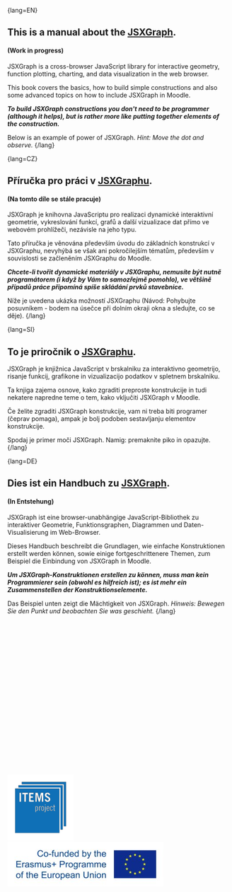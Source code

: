 {lang=EN}
## This is a manual about the [JSXGraph](https://jsxgraph.org/).

#### (Work in progress)

JSXGraph is a cross-browser JavaScript library for interactive geometry, function plotting, charting, and data visualization in the web browser.

This book covers the basics, how to build simple constructions and also some advanced topics on how to include JSXGraph in Moodle.

**_To build JSXGraph constructions you don't need to be programmer (although it helps), but is rather more like
 putting together
elements of the construction._**

Below is an example of power of JSXGraph.
*Hint: Move the dot and observe.*
{/lang}

{lang=CZ}
## Příručka pro práci v [JSXGraphu](https://jsxgraph.org/).

#### (Na tomto díle se stále pracuje)

JSXGraph je knihovna JavaScriptu pro realizaci dynamické interaktivní geometrie, vykreslování funkcí, grafů a další vizualizace dat přímo ve webovém prohlížeči, nezávisle na jeho typu.

Tato příručka je věnována především úvodu do základních konstrukcí v JSXGraphu, nevyhýbá se však ani pokročilejším tématům, především v souvislosti se začleněním JSXGraphu do Moodle.

**_Chcete-li tvořit dynamické materiály v JSXGraphu, nemusíte být nutně programátorem (i když by Vám to samozřejmě pomohlo), ve většině případů práce připomíná spíše skládání prvků stavebnice._**

Níže je uvedena ukázka možností JSXGraphu 
(Návod: Pohybujte posuvníkem - bodem na úsečce při dolním okraji okna a sledujte, co se děje).
{/lang}

{lang=SI}
## To je priročnik o [JSXGraphu](https://jsxgraph.org/).

JSXGraph je knjižnica JavaScript v brskalniku za interaktivno geometrijo, risanje funkcij, grafikone in vizualizacijo podatkov v spletnem brskalniku.

Ta knjiga zajema osnove, kako zgraditi preproste konstrukcije in tudi nekatere napredne teme o tem, kako vključiti JSXGraph v Moodle.

Če želite zgraditi JSXGraph konstrukcije, vam ni treba biti programer (čeprav pomaga), ampak je bolj podoben sestavljanju elementov konstrukcije.

Spodaj je primer moči JSXGraph.
Namig: premaknite piko in opazujte.
{/lang}

{lang=DE}
## Dies ist ein Handbuch zu [JSXGraph](https://jsxgraph.org/).

#### (In Entstehung)

JSXGraph ist eine browser-unabhängige JavaScript-Bibliothek zu interaktiver Geometrie, Funktionsgraphen, Diagrammen und Daten-Visualisierung im Web-Browser.

Dieses Handbuch beschreibt die Grundlagen, wie einfache Konstruktionen erstellt werden können, sowie einige fortgeschrittenere Themen, zum Beispiel
die Einbindung von JSXGraph in Moodle.

**_Um JSXGraph-Konstruktionen erstellen zu können, muss man kein Programmierer sein (obwohl es hilfreich ist); es ist mehr ein Zusammenstellen der Konstruktionselemente._**

Das Beispiel unten zeigt die Mächtigkeit von JSXGraph.
*Hinweis: Bewegen Sie den Punkt und beobachten Sie was geschieht.*
{/lang}

<div id="box16" class="jxgbox" style="width:500px; height:333px;margin-left:auto; margin-right:auto;"></div>
<script type='text/javascript'>
    JXG.Options.board.showNavigation = false;
    var color1 = "crimson";
	var brd16 = JXG.JSXGraph.initBoard('box16', {boundingbox: [-10.4625,7.6,10.4625,-5]});
	brd16.options.point.visible = false;
	brd16.options.point.fixed = false;
	brd16.options.polygon.borders.visible = false;
	var kot16 = brd16.create('slider', [[-9.5,-4],[-0.5,-4],[90,90,-60]], {withlabel:false});	
	var B116 = brd16.create('point', [-1,-4], {name:'B116'});
	var Vues16 = brd16.create('point', [function(){return kot16.Value() > 0 ? -0.9217 : (kot16.Value() < -30 ? -Math.PI/2 : -0.9217+(-Math.PI/2+0.9217)/30*(-kot16.Value()))}, function(){return kot16.Value() > -30 ? -0.55088 : (kot16.Value() < -29 ? -0.55088+(-1+0.55088)/30*(-30-kot16.Value()) : -1)}], {name:'Vues16', color:color1});
	var zoom16 = 1.6;
	var x16 = function(){return -zoom16 * Math.cos(Vues16.X()) * Math.sin(Vues16.Y())};
	var X16 = brd16.create('point', [function(){return B116.X() + zoom16 * Math.sin(Vues16.X())}, function(){return B116.Y()+x16}], {name:'X'});
	var u16 = brd16.create('point', [function(){return zoom16*Math.sin(Vues16.X());},x16], {name:'u16'});
	var k16 = -1;
	var Z16 = brd16.create('point', [function(){return B116.X()}, function(){return B116.Y()+zoom16*Math.cos(Vues16.Y())}], {name:'Z16'});
	var w16 = brd16.create('point', [0,function(){return zoom16*Math.cos(Vues16.Y());}], {name:'w16'});
	var Y_16 = brd16.create('point', [function(){return B116.X()+zoom16*Math.cos(Vues16.X())}, function(){return B116.Y()+zoom16*Math.sin(Vues16.X())*Math.sin(Vues16.Y())}], {name:'Y'});
	var v16 = brd16.create('point', [function(){return zoom16*Math.cos(Vues16.X())},function(){return zoom16*Math.sin(Vues16.X())*Math.sin(Vues16.Y());}], {name:'v16'});
	var O16 = brd16.create('point', [1,2], {name:'O16'});
	var a16 = 1;
	var b16 = 1;
	var d16 = 2; 
	var vzorec16 = brd16.create('slider', [[18,5.5],[18,-2],[1,1,11]], {withlabel:false});
	var K16 = brd16.create('point', [function(){return O16.X() + a16 * u16.X() + b16 * v16.X()},function(){return O16.Y() + a16 * u16.Y() + b16 * v16.Y()}], {name:'K16'});
	var L16 = brd16.create('point', [function(){return O16.X() - a16 * u16.X() + b16 * v16.X()},function(){return O16.Y() - a16 * u16.Y() + b16 * v16.Y()}], {name:'L16'});
	var M16 = brd16.create('point', [function(){return O16.X() - a16 * u16.X() - b16 * v16.X()},function(){return O16.Y() - a16 * u16.Y() - b16 * v16.Y()}], {name:'M16'});
	var N16 = brd16.create('point', [function(){return O16.X() + a16 * u16.X() - b16 * v16.X()},function(){return O16.Y() + a16 * u16.Y() - b16 * v16.Y()}], {name:'N16'});
	brd16.create('polygon', [L16,K16,N16,M16], {fillopacity:0.05});
	brd16.create('segment', [L16,K16], {});
	brd16.create('segment', [K16,N16], {});
	brd16.create('segment', [N16,M16], {});
	brd16.create('segment', [M16,L16], {});
	var P16 = brd16.create('point', [function(){return O16.X() + a16 * u16.X() + b16 * v16.X() + d16 * Math.cos((kot16.Value() < 0 ? 0 : kot16.Value())*Math.PI/180) * u16.X() + d16 * Math.sin((kot16.Value() < 0 ? 0 : kot16.Value())*Math.PI/180) * w16.X()},function(){return O16.Y() + a16 * u16.Y() + b16 * v16.Y() + d16 * Math.cos((kot16.Value() < 0 ? 0 : kot16.Value())*Math.PI/180) * u16.Y() + d16 * Math.sin((kot16.Value() < 0 ? 0 : kot16.Value())*Math.PI/180) * w16.Y()}], {name:'P16'});
	var Q16 = brd16.create('point', [function(){return O16.X() + a16 * u16.X() - b16 * v16.X() + d16 * Math.cos((kot16.Value() < 0 ? 0 : kot16.Value())*Math.PI/180) * u16.X() + d16 * Math.sin((kot16.Value() < 0 ? 0 : kot16.Value())*Math.PI/180) * w16.X()},function(){return O16.Y() + a16 * u16.Y() - b16 * v16.Y() + d16 * Math.cos((kot16.Value() < 0 ? 0 : kot16.Value())*Math.PI/180) * u16.Y() + d16 * Math.sin((kot16.Value() < 0 ? 0 : kot16.Value())*Math.PI/180) * w16.Y()}], {name:'Q16'});
	var R16 = brd16.create('point', [function(){return O16.X() - a16 * u16.X() + b16 * v16.X() - d16 * Math.cos((kot16.Value() < 0 ? 0 : kot16.Value())*Math.PI/180) * u16.X() + d16 * Math.sin((kot16.Value() < 0 ? 0 : kot16.Value())*Math.PI/180) * w16.X()},function(){return O16.Y() - a16 * u16.Y() + b16 * v16.Y() - d16 * Math.cos((kot16.Value() < 0 ? 0 : kot16.Value())*Math.PI/180) * u16.Y() + d16 * Math.sin((kot16.Value() < 0 ? 0 : kot16.Value())*Math.PI/180) * w16.Y()}], {name:'R16'});
	var S16 = brd16.create('point', [function(){return O16.X() - a16 * u16.X() - b16 * v16.X() - d16 * Math.cos((kot16.Value() < 0 ? 0 : kot16.Value())*Math.PI/180) * u16.X() + d16 * Math.sin((kot16.Value() < 0 ? 0 : kot16.Value())*Math.PI/180) * w16.X()},function(){return O16.Y() - a16 * u16.Y() - b16 * v16.Y() - d16 * Math.cos((kot16.Value() < 0 ? 0 : kot16.Value())*Math.PI/180) * u16.Y() + d16 * Math.sin((kot16.Value() < 0 ? 0 : kot16.Value())*Math.PI/180) * w16.Y()}], {name:'S16'});
	brd16.create('polygon', [K16,P16,Q16,N16]);
	brd16.create('segment', [K16,P16], {});
	brd16.create('segment', [P16,Q16], {});
	brd16.create('segment', [Q16,N16], {});
	brd16.create('segment', [N16,K16], {});
	brd16.create('polygon', [L16,M16,S16,R16], {opacity:function(){return vzorec16.Value()==1||vzorec16.Value()==2||vzorec16.Value()==3||vzorec16.Value()==4||vzorec16.Value()==7||vzorec16.Value()==7||vzorec16.Value()==8||vzorec16.Value()==9||vzorec16.Value()==10?0.25:0;}});
	brd16.create('segment', [L16,M16], {});
	brd16.create('segment', [M16,S16], {opacity:function(){return vzorec16.Value()!=5&&vzorec16.Value()!=6&&vzorec16.Value()!=11?1:0}});
	brd16.create('segment', [S16,R16], {opacity:function(){return vzorec16.Value()!=5&&vzorec16.Value()!=6&&vzorec16.Value()!=11?1:0}});
	brd16.create('segment', [R16,L16], {opacity:function(){return vzorec16.Value()!=5&&vzorec16.Value()!=6&&vzorec16.Value()!=11?1:0}});
	var T16 = brd16.create('point', [function(){return O16.X() + a16 * u16.X() + b16 * v16.X() + d16 * Math.cos((kot16.Value() < 0 ? 0 : kot16.Value())*Math.PI/180) * v16.X() + d16 * Math.sin((kot16.Value() < 0 ? 0 : kot16.Value())*Math.PI/180) * w16.X()},function(){return O16.Y() + a16 * u16.Y() + b16 * v16.Y() + d16 * Math.cos((kot16.Value() < 0 ? 0 : kot16.Value())*Math.PI/180) * v16.Y() + d16 * Math.sin((kot16.Value() < 0 ? 0 : kot16.Value())*Math.PI/180) * w16.Y()}], {name:'T16'});
	var U16 = brd16.create('point', [function(){return O16.X() - a16 * u16.X() + b16 * v16.X() + d16 * Math.cos((kot16.Value() < 0 ? 0 : kot16.Value())*Math.PI/180) * v16.X() + d16 * Math.sin((kot16.Value() < 0 ? 0 : kot16.Value())*Math.PI/180) * w16.X()},function(){return O16.Y() - a16 * u16.Y() + b16 * v16.Y() + d16 * Math.cos((kot16.Value() < 0 ? 0 : kot16.Value())*Math.PI/180) * v16.Y() + d16 * Math.sin((kot16.Value() < 0 ? 0 : kot16.Value())*Math.PI/180) * w16.Y()}], {name:'U16'});
	var V16 = brd16.create('point', [function(){return O16.X() + a16 * u16.X() - b16 * v16.X() - d16 * Math.cos((kot16.Value() < 0 ? 0 : kot16.Value())*Math.PI/180) * v16.X() + d16 * Math.sin((kot16.Value() < 0 ? 0 : kot16.Value())*Math.PI/180) * w16.X()},function(){return O16.Y() + a16 * u16.Y() - b16 * v16.Y() - d16 * Math.cos((kot16.Value() < 0 ? 0 : kot16.Value())*Math.PI/180) * v16.Y() + d16 * Math.sin((kot16.Value() < 0 ? 0 : kot16.Value())*Math.PI/180) * w16.Y()}], {name:'V16'});
	var W16 = brd16.create('point', [function(){return O16.X() - a16 * u16.X() - b16 * v16.X() - d16 * Math.cos((kot16.Value() < 0 ? 0 : kot16.Value())*Math.PI/180) * v16.X() + d16 * Math.sin((kot16.Value() < 0 ? 0 : kot16.Value())*Math.PI/180) * w16.X()},function(){return O16.Y() - a16 * u16.Y() - b16 * v16.Y() - d16 * Math.cos((kot16.Value() < 0 ? 0 : kot16.Value())*Math.PI/180) * v16.Y() + d16 * Math.sin((kot16.Value() < 0 ? 0 : kot16.Value())*Math.PI/180) * w16.Y()}], {name:'W16'});
	brd16.create('polygon', [N16,V16,W16,M16], {opacity:function(){return vzorec16.Value()==1||vzorec16.Value()==5||vzorec16.Value()==6||vzorec16.Value()==10||vzorec16.Value()==11?0.25:0;}});
	brd16.create('segment', [N16,V16], {opacity:function(){return vzorec16.Value()==1||vzorec16.Value()==5||vzorec16.Value()==6||vzorec16.Value()==10||vzorec16.Value()==11?1:0}});
	brd16.create('segment', [V16,W16], {opacity:function(){return vzorec16.Value()==1||vzorec16.Value()==5||vzorec16.Value()==6||vzorec16.Value()==10||vzorec16.Value()==11?1:0}});
	brd16.create('segment', [W16,M16], {opacity:function(){return vzorec16.Value()==1||vzorec16.Value()==5||vzorec16.Value()==6||vzorec16.Value()==10||vzorec16.Value()==11?1:0}});
	brd16.create('segment', [M16,N16], {});
	brd16.create('polygon', [K16,T16,U16,L16], {opacity:function(){return vzorec16.Value()<7?0.25:0;}});
	brd16.create('segment', [K16,T16], {opacity:function(){return vzorec16.Value()<7?1:0}});
	brd16.create('segment', [T16,U16], {opacity:function(){return vzorec16.Value()<7?1:0}});
	brd16.create('segment', [U16,L16], {opacity:function(){return vzorec16.Value()!=7&&vzorec16.Value()!=8&&vzorec16.Value()!=9&&vzorec16.Value()!=10&&vzorec16.Value()!=11?1:0}});
	brd16.create('segment', [L16,K16], {opacity:function(){return vzorec16.Value()==5?1:0}});
	var A16 = brd16.create('point', [function(){return O16.X() + a16 * u16.X() + b16 * v16.X() + d16 * Math.cos((kot16.Value() < 0 ? 0 : kot16.Value())*Math.PI/180) * u16.X() + d16 * Math.sin((kot16.Value() < 0 ? 0 : kot16.Value())*Math.PI/180) * w16.X() + 2 * a16 * Math.cos(2 * (kot16.Value() < 0 ? 0 : kot16.Value())*Math.PI/180) * u16.X() + b16 * Math.sin(2 * (kot16.Value() < 0 ? 0 : kot16.Value())*Math.PI/180) * w16.X()},function(){return O16.Y() + a16 * u16.Y() + b16 * v16.Y() + d16 * Math.cos((kot16.Value() < 0 ? 0 : kot16.Value())*Math.PI/180) * u16.Y() + d16 * Math.sin((kot16.Value() < 0 ? 0 : kot16.Value())*Math.PI/180) * w16.Y() + 2 * a16 * Math.cos(2 * (kot16.Value() < 0 ? 0 : kot16.Value())*Math.PI/180) * u16.Y() + b16 * Math.sin(2 * (kot16.Value() < 0 ? 0 : kot16.Value())*Math.PI/180) * w16.Y()}], {name:'A16'});
	var B16 = brd16.create('point', [function(){return O16.X() + a16 * u16.X() - b16 * v16.X() + d16 * Math.cos((kot16.Value() < 0 ? 0 : kot16.Value())*Math.PI/180) * u16.X() + d16 * Math.sin((kot16.Value() < 0 ? 0 : kot16.Value())*Math.PI/180) * w16.X() + 2 * a16 * Math.cos(2 * (kot16.Value() < 0 ? 0 : kot16.Value())*Math.PI/180) * u16.X() + b16 * Math.sin(2 * (kot16.Value() < 0 ? 0 : kot16.Value())*Math.PI/180) * w16.X()},function(){return O16.Y() + a16 * u16.Y() - b16 * v16.Y() + d16 * Math.cos((kot16.Value() < 0 ? 0 : kot16.Value())*Math.PI/180) * u16.Y() + d16 * Math.sin((kot16.Value() < 0 ? 0 : kot16.Value())*Math.PI/180) * w16.Y() + 2 * a16 * Math.cos(2 * (kot16.Value() < 0 ? 0 : kot16.Value())*Math.PI/180) * u16.Y() + b16 * Math.sin(2 * (kot16.Value() < 0 ? 0 : kot16.Value())*Math.PI/180) * w16.Y()}], {name:'B16'});
	brd16.create('polygon', [B16,Q16,P16,A16], {opacity:function(){return vzorec16.Value()<9&&vzorec16.Value()!=7?0.25:0;}});
	brd16.create('segment', [B16,Q16], {opacity:function(){return vzorec16.Value()!=7&&vzorec16.Value()!=9&&vzorec16.Value()!=10&&vzorec16.Value()!=11?1:0}});
	brd16.create('segment', [Q16,P16], {});
	brd16.create('segment', [P16,A16], {opacity:function(){return vzorec16.Value()!=7&&vzorec16.Value()!=9&&vzorec16.Value()!=10&&vzorec16.Value()!=11?1:0}});
	brd16.create('segment', [A16,B16], {opacity:function(){return vzorec16.Value()!=7&&vzorec16.Value()!=9&&vzorec16.Value()!=10&&vzorec16.Value()!=11?1:0}});
	brd16.options.text.anchory = 'top';
	brd16.options.text.fontsize = 16;
	var ploscina16 = brd16.create('slider', [[0.5,-4],[9.5,-4],[0,0,8]], {withlabel:false});
		ploscina16.setDisplayRendNode(false);
		ploscina16.highline.setDisplayRendNode(false);
		ploscina16.baseline.setDisplayRendNode(false);
	brd16.create('text', [function(){return V16.X() + 1.3},function(){return V16.Y()-0.3}, function(){return 'a'}], {opacity:function(){return ploscina16.Value() > 0 ? 1 : 0}});
	brd16.create('text', [function(){return W16.X() + 0.3},function(){return W16.Y()+1.375}, function(){return 'a'}], {opacity:function(){return ploscina16.Value() > 0 ? 1 : 0}});
	brd16.create('text', [function(){return V16.X() + 1.2},function(){return V16.Y() + 1.75}, function(){return 'a^2'}], {opacity:function(){return ploscina16.Value() > 1 ? 1 : 0}});
	brd16.create('text', [function(){return N16.X() + 1.2},function(){return N16.Y() + 1.75}, function(){return 'a^2'}], {opacity:function(){return ploscina16.Value() > 2 ? 1 : 0}});
	brd16.create('text', [function(){return M16.X() + 1.2},function(){return M16.Y() + 1.75}, function(){return 'a^2'}], {opacity:function(){return ploscina16.Value() > 3 ? 1 : 0}});
	brd16.create('text', [function(){return Q16.X() + 1.2},function(){return Q16.Y() + 1.75}, function(){return 'a^2'}], {opacity:function(){return ploscina16.Value() > 4 ? 1 : 0}});
	brd16.create('text', [function(){return B16.X() + 1.2},function(){return B16.Y() + 1.75}, function(){return 'a^2'}], {opacity:function(){return ploscina16.Value() > 5 ? 1 : 0}});
	brd16.create('text', [function(){return K16.X() + 1.2},function(){return K16.Y() + 1.75}, function(){return 'a^2'}], {opacity:function(){return ploscina16.Value() > 6 ? 1 : 0}});
	brd16.create('text', [function(){return L16.X() + 1.2},function(){return L16.Y() + 1.75}, function(){return 'P=?'}], {opacity:function(){return ploscina16.Value() > 7 ? 1 : 0}});
	kot16.on('drag', function(){
		if(kot16.Value() > -60){
			ploscina16.setDisplayRendNode(false);
			ploscina16.highline.setDisplayRendNode(false);
			ploscina16.baseline.setDisplayRendNode(false);
			ploscina16.moveTo([-9.5,-4]);
		} else {
			ploscina16.showElement();
			ploscina16.highline.showElement();
			ploscina16.baseline.showElement();
			ploscina16.moveTo([-9.75,-4]);
		}
	});
</script>

[![ITEMS](files/images/items_logo_blue.png)](https://itemspro.eu)
[![Cofunded by the Erasmus+ programme of the European union](files/images/eu_flag_co_funded_pos_rgb_left_small.jpg)](https://ec.europa.eu/programmes/erasmus-plus/)
